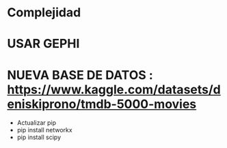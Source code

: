 # Complejidad

# USAR GEPHI
# NUEVA BASE DE DATOS : https://www.kaggle.com/datasets/deniskiprono/tmdb-5000-movies
- Actualizar pip
- pip install networkx
- pip install scipy
